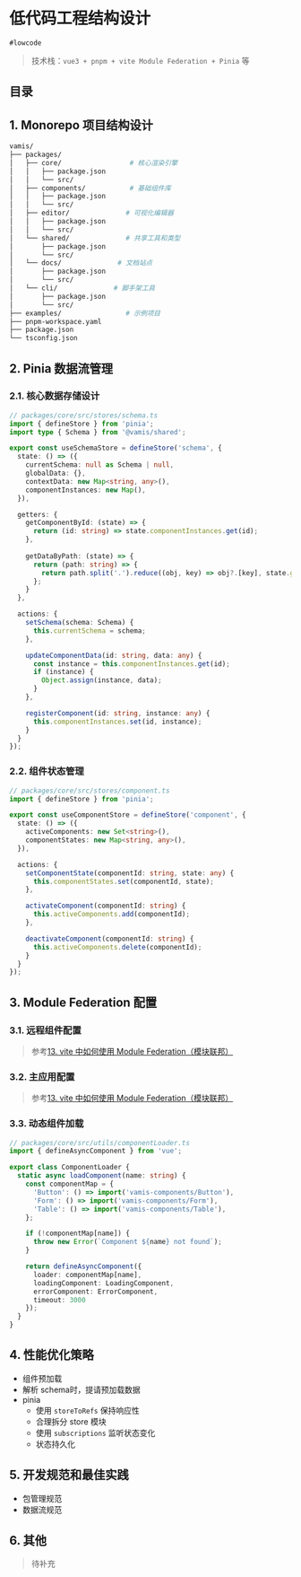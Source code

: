 
# 低代码工程结构设计

`#lowcode` 

>   技术栈：`vue3 + pnpm + vite Module Federation + Pinia` 等


## 目录
<!-- toc -->
 ## 1. Monorepo 项目结构设计 

```bash hl:3,6,9,12,15,18,21
vamis/
├── packages/
│   ├── core/                 # 核心渲染引擎
│   │   ├── package.json
│   │   └── src/
│   ├── components/           # 基础组件库
│   │   ├── package.json
│   │   └── src/
│   ├── editor/              # 可视化编辑器
│   │   ├── package.json
│   │   └── src/
│   └── shared/              # 共享工具和类型
│       ├── package.json
│       └── src/
│   └── docs/              # 文档站点
│       ├── package.json
│       └── src/
│   └── cli/              # 脚手架工具
│       ├── package.json
│       └── src/
├── examples/                # 示例项目
├── pnpm-workspace.yaml
├── package.json
└── tsconfig.json
```

## 2. Pinia 数据流管理

### 2.1. 核心数据存储设计

```typescript hl:9,9
// packages/core/src/stores/schema.ts
import { defineStore } from 'pinia';
import type { Schema } from '@vamis/shared';

export const useSchemaStore = defineStore('schema', {
  state: () => ({
    currentSchema: null as Schema | null,
    globalData: {},
    contextData: new Map<string, any>(),
    componentInstances: new Map(),
  }),

  getters: {
    getComponentById: (state) => {
      return (id: string) => state.componentInstances.get(id);
    },
    
    getDataByPath: (state) => {
      return (path: string) => {
        return path.split('.').reduce((obj, key) => obj?.[key], state.globalData);
      };
    }
  },

  actions: {
    setSchema(schema: Schema) {
      this.currentSchema = schema;
    },

    updateComponentData(id: string, data: any) {
      const instance = this.componentInstances.get(id);
      if (instance) {
        Object.assign(instance, data);
      }
    },

    registerComponent(id: string, instance: any) {
      this.componentInstances.set(id, instance);
    }
  }
});
```

### 2.2. 组件状态管理

```typescript
// packages/core/src/stores/component.ts
import { defineStore } from 'pinia';

export const useComponentStore = defineStore('component', {
  state: () => ({
    activeComponents: new Set<string>(),
    componentStates: new Map<string, any>(),
  }),

  actions: {
    setComponentState(componentId: string, state: any) {
      this.componentStates.set(componentId, state);
    },

    activateComponent(componentId: string) {
      this.activeComponents.add(componentId);
    },

    deactivateComponent(componentId: string) {
      this.activeComponents.delete(componentId);
    }
  }
});
```

## 3. Module Federation 配置

### 3.1. 远程组件配置

> 参考[13. vite 中如何使用 Module Federation（模块联邦）](/post/u7b430Xd.html)

### 3.2. 主应用配置

> 参考[13. vite 中如何使用 Module Federation（模块联邦）](/post/u7b430Xd.html)

### 3.3. 动态组件加载

```typescript
// packages/core/src/utils/componentLoader.ts
import { defineAsyncComponent } from 'vue';

export class ComponentLoader {
  static async loadComponent(name: string) {
    const componentMap = {
      'Button': () => import('vamis-components/Button'),
      'Form': () => import('vamis-components/Form'),
      'Table': () => import('vamis-components/Table'),
    };

    if (!componentMap[name]) {
      throw new Error(`Component ${name} not found`);
    }

    return defineAsyncComponent({
      loader: componentMap[name],
      loadingComponent: LoadingComponent,
      errorComponent: ErrorComponent,
      timeout: 3000
    });
  }
}
```

## 4. 性能优化策略

- 组件预加载
- 解析 schema时，提请预加载数据
- pinia
	- 使用 `storeToRefs` 保持响应性
	- 合理拆分 store 模块
	- 使用 `subscriptions` 监听状态变化
	- 状态持久化

## 5. 开发规范和最佳实践

- 包管理规范
- 数据流规范

## 6. 其他

> 待补充